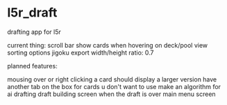 # l5r_draft
drafting app for l5r

current thing:
scroll bar
show cards when hovering on deck/pool view
sorting options
jigoku export
width/height ratio: 0.7

planned features:

mousing over or right clicking a card should display a larger version
have another tab on the box for cards u don't want to use
make an algorithm for ai drafting
draft building screen when the draft is over
main menu screen
